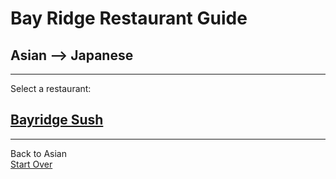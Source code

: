 # Bay Ridge Restaurant Guide
## Asian --> Japanese
---
Select a restaurant:
## [Bayridge Sush](http://www.brsushi.com/)
---
Back to Asian  
[Start Over](../home.md)